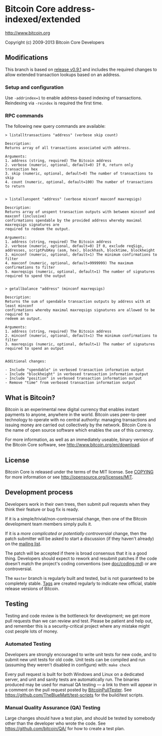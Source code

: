 Bitcoin Core address-indexed/extended
=====================================

http://www.bitcoin.org

Copyright (c) 2009-2013 Bitcoin Core Developers

Modifications
-------------

This branch is based on [release v0.9.1](https://github.com/bitcoin/bitcoin/tree/0.9.1) and includes the required changes to allow extended transaction lookups based on an address.

### Setup and configuration

Use `-addrindex=1` to enable address-based indexing of transactions.
Reindexing via `-reindex` is required the first time.

### RPC commands

The following new query commands are available:

```
> listalltransactions "address" (verbose skip count)

Description:
Returns array of all transactions associated with address.

Arguments:
1. address (string, required) The Bitcoin address
2. verbose (numeric, optional, default=0) If 0, return only transaction hex
3. skip (numeric, optional, default=0) The number of transactions to skip
4. count (numeric, optional, default=100) The number of transactions to return


> listallunspent "address" (verbose minconf maxconf maxreqsigs)

Description:
Returns array of unspent transaction outputs with between minconf and maxconf (inclusive) 
confirmations spendable by the provided address whereby maximal maxreqsigs signatures are 
required to redeem the output.

Arguments:
1. address (string, required) The Bitcoin address
2. verbose (numeric, optional, default=0) If 0, exclude reqSigs, addresses, scriptPubKey (asm, hex), blockhash, blocktime, blockheight
3. minconf (numeric, optional, default=1) The minimum confirmations to filter
4. maxconf (numeric, optional, default=9999999) The maximum confirmations to filter
5. maxreqsigs (numeric, optional, default=1) The number of signatures required to spend the output


> getallbalance "address" (minconf maxreqsigs)

Description:
Returns the sum of spendable transaction outputs by address with at least minconf 
confirmations whereby maximal maxreqsigs signatures are allowed to be required to 
redeem an output.

Arguments:
1. address (string, required) The Bitcoin address
2. minconf (numeric, optional, default=1) The minimum confirmations to filter
3. maxreqsigs (numeric, optional, default=1) The number of signatures required to spend an output


Additional changes:

- Include "spendable" in verbosed transaction information output
- Include "blockheight" in verbosed transaction information output
- Include "position" in verbosed transaction information output
- Remove "time" from verbosed transaction information output
```

What is Bitcoin?
----------------

Bitcoin is an experimental new digital currency that enables instant payments to
anyone, anywhere in the world. Bitcoin uses peer-to-peer technology to operate
with no central authority: managing transactions and issuing money are carried
out collectively by the network. Bitcoin Core is the name of open source
software which enables the use of this currency.

For more information, as well as an immediately useable, binary version of
the Bitcoin Core software, see http://www.bitcoin.org/en/download.

License
-------

Bitcoin Core is released under the terms of the MIT license. See [COPYING](COPYING) for more
information or see http://opensource.org/licenses/MIT.

Development process
-------------------

Developers work in their own trees, then submit pull requests when they think
their feature or bug fix is ready.

If it is a simple/trivial/non-controversial change, then one of the Bitcoin
development team members simply pulls it.

If it is a *more complicated or potentially controversial* change, then the patch
submitter will be asked to start a discussion (if they haven't already) on the
[mailing list](http://sourceforge.net/mailarchive/forum.php?forum_name=bitcoin-development).

The patch will be accepted if there is broad consensus that it is a good thing.
Developers should expect to rework and resubmit patches if the code doesn't
match the project's coding conventions (see [doc/coding.md](doc/coding.md)) or are
controversial.

The `master` branch is regularly built and tested, but is not guaranteed to be
completely stable. [Tags](https://github.com/bitcoin/bitcoin/tags) are created
regularly to indicate new official, stable release versions of Bitcoin.

Testing
-------

Testing and code review is the bottleneck for development; we get more pull
requests than we can review and test. Please be patient and help out, and
remember this is a security-critical project where any mistake might cost people
lots of money.

### Automated Testing

Developers are strongly encouraged to write unit tests for new code, and to
submit new unit tests for old code. Unit tests can be compiled and run (assuming they weren't disabled in configure) with: `make check`

Every pull request is built for both Windows and Linux on a dedicated server,
and unit and sanity tests are automatically run. The binaries produced may be
used for manual QA testing — a link to them will appear in a comment on the
pull request posted by [BitcoinPullTester](https://github.com/BitcoinPullTester). See https://github.com/TheBlueMatt/test-scripts
for the build/test scripts.

### Manual Quality Assurance (QA) Testing

Large changes should have a test plan, and should be tested by somebody other
than the developer who wrote the code.
See https://github.com/bitcoin/QA/ for how to create a test plan.
